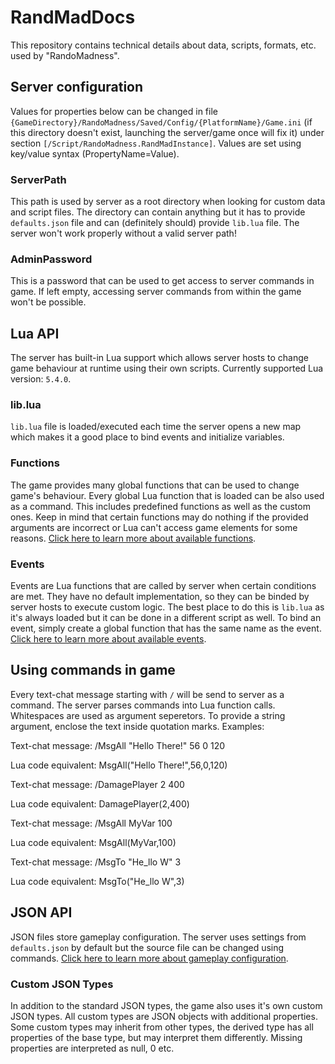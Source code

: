 # RandMadDocs
This repository contains technical details about data, scripts, formats, etc. used by "RandoMadness".

## Server configuration
Values for properties below can be changed in file `{GameDirectory}/RandoMadness/Saved/Config/{PlatformName}/Game.ini` (if this directory doesn't exist, launching the server/game once will fix it) under section `[/Script/RandoMadness.RandMadInstance]`. Values are set using key/value syntax (PropertyName=Value).

### ServerPath
This path is used by server as a root directory when looking for custom data and script files. The directory can contain anything but it has to provide `defaults.json` file and can (definitely should) provide `lib.lua` file. The server won't work properly without a valid server path!

### AdminPassword
This is a password that can be used to get access to server commands in game. If left empty, accessing server commands from within the game won't be possible.

## Lua API
The server has built-in Lua support which allows server hosts to change game behaviour at runtime using their own scripts. Currently supported Lua version: `5.4.0`.

### lib.lua
`lib.lua` file is loaded/executed each time the server opens a new map which makes it a good place to bind events and initialize variables.

### Functions
The game provides many global functions that can be used to change game's behaviour. Every global Lua function that is loaded can be also used as a command. This includes predefined functions as well as the custom ones. Keep in mind that certain functions may do nothing if the provided arguments are incorrect or Lua can't access game elements for some reasons. [Click here to learn more about available functions](LuaFunctions).

### Events
Events are Lua functions that are called by server when certain conditions are met. They have no default implementation, so they can be binded by server hosts to execute custom logic. The best place to do this is `lib.lua` as it's always loaded but it can be done in a different script as well. To bind an event, simply create a global function that has the same name as the event. [Click here to learn more about available events](LuaEvents).

## Using commands in game
Every text-chat message starting with `/` will be send to server as a command. The server parses commands into Lua function calls. Whitespaces are used as argument seperetors. To provide a string argument, enclose the text inside quotation marks. Examples:

Text-chat message: /MsgAll "Hello There!" 56 0 120

Lua code equivalent: MsgAll("Hello There!",56,0,120)

Text-chat message: /DamagePlayer 2 400

Lua code equivalent: DamagePlayer(2,400)

Text-chat message: /MsgAll MyVar 100

Lua code equivalent: MsgAll(MyVar,100)

Text-chat message: /MsgTo "He_llo W" 3

Lua code equivalent: MsgTo("He_llo W",3)

## JSON API
JSON files store gameplay configuration. The server uses settings from `defaults.json` by default but the source file can be changed using commands. [Click here to learn more about gameplay configuration](JSONTypes/Game.md).

### Custom JSON Types
In addition to the standard JSON types, the game also uses it's own custom JSON types. All custom types are JSON objects with additional properties. Some custom types may inherit from other types, the derived type has all properties of the base type, but may interpret them differently. Missing properties are interpreted as null, 0 etc.
